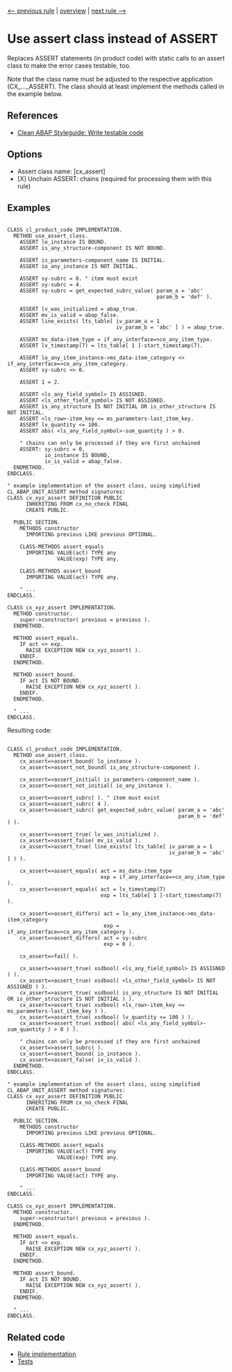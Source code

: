 [<-- previous rule](AssertEqualsSubrcRule.md) | [overview](../rules.md) | [next rule -->](AssertParameterOrderRule.md)

# Use assert class instead of ASSERT

Replaces ASSERT statements \(in product code\) with static calls to an assert class to make the error cases testable, too.

Note that the class name must be adjusted to the respective application \(CX\_...\_ASSERT\). The class should at least implement the methods called in the example below.

## References

* [Clean ABAP Styleguide: Write testable code](https://github.com/SAP/styleguides/blob/main/clean-abap/CleanABAP.md#write-testable-code)

## Options

* Assert class name: \[cx\_assert\]
* \[X\] Unchain ASSERT: chains \(required for processing them with this rule\)

## Examples


```ABAP

CLASS cl_product_code IMPLEMENTATION.
  METHOD use_assert_class.
    ASSERT lo_instance IS BOUND.
    ASSERT is_any_structure-component IS NOT BOUND.

    ASSERT is_parameters-component_name IS INITIAL.
    ASSERT io_any_instance IS NOT INITIAL.

    ASSERT sy-subrc = 0. " item must exist
    ASSERT sy-subrc = 4.
    ASSERT sy-subrc = get_expected_subrc_value( param_a = 'abc' 
                                                param_b = 'def' ).

    ASSERT lv_was_initialized = abap_true.
    ASSERT mv_is_valid = abap_false.
    ASSERT line_exists( lts_table[ iv_param_a = 1 
                                   iv_param_b = 'abc' ] ) = abap_true.

    ASSERT ms_data-item_type = if_any_interface=>co_any_item_type.
    ASSERT lv_timestamp(7) = lts_table[ 1 ]-start_timestamp(7).

    ASSERT lo_any_item_instance->ms_data-item_category <> if_any_interface=>co_any_item_category.
    ASSERT sy-subrc <> 0.

    ASSERT 1 = 2.

    ASSERT <ls_any_field_symbol> IS ASSIGNED.
    ASSERT <ls_other_field_symbol> IS NOT ASSIGNED.
    ASSERT is_any_structure IS NOT INITIAL OR is_other_structure IS NOT INITIAL.
    ASSERT <ls_row>-item_key <= ms_parameters-last_item_key.
    ASSERT lv_quantity <= 100.
    ASSERT abs( <ls_any_field_symbol>-sum_quantity ) > 0.

    " chains can only be processed if they are first unchained
    ASSERT: sy-subrc = 0,
            io_instance IS BOUND,
            iv_is_valid = abap_false.
  ENDMETHOD.
ENDCLASS.

" example implementation of the assert class, using simplified CL_ABAP_UNIT_ASSERT method signatures:
CLASS cx_xyz_assert DEFINITION PUBLIC
      INHERITING FROM cx_no_check FINAL
      CREATE PUBLIC.

  PUBLIC SECTION.
    METHODS constructor
      IMPORTING previous LIKE previous OPTIONAL.

    CLASS-METHODS assert_equals
      IMPORTING VALUE(act) TYPE any
                VALUE(exp) TYPE any.

    CLASS-METHODS assert_bound
      IMPORTING VALUE(act) TYPE any.

    " ...
ENDCLASS.

CLASS cx_xyz_assert IMPLEMENTATION.
  METHOD constructor.
    super->constructor( previous = previous ).
  ENDMETHOD.

  METHOD assert_equals.
    IF act <> exp.
      RAISE EXCEPTION NEW cx_xyz_assert( ).
    ENDIF.
  ENDMETHOD.

  METHOD assert_bound.
    IF act IS NOT BOUND.
      RAISE EXCEPTION NEW cx_xyz_assert( ).
    ENDIF.
  ENDMETHOD.

  " ...
ENDCLASS.
```

Resulting code:

```ABAP

CLASS cl_product_code IMPLEMENTATION.
  METHOD use_assert_class.
    cx_assert=>assert_bound( lo_instance ).
    cx_assert=>assert_not_bound( is_any_structure-component ).

    cx_assert=>assert_initial( is_parameters-component_name ).
    cx_assert=>assert_not_initial( io_any_instance ).

    cx_assert=>assert_subrc( ). " item must exist
    cx_assert=>assert_subrc( 4 ).
    cx_assert=>assert_subrc( get_expected_subrc_value( param_a = 'abc'
                                                       param_b = 'def' ) ).

    cx_assert=>assert_true( lv_was_initialized ).
    cx_assert=>assert_false( mv_is_valid ).
    cx_assert=>assert_true( line_exists( lts_table[ iv_param_a = 1
                                                    iv_param_b = 'abc' ] ) ).

    cx_assert=>assert_equals( act = ms_data-item_type
                              exp = if_any_interface=>co_any_item_type ).
    cx_assert=>assert_equals( act = lv_timestamp(7)
                              exp = lts_table[ 1 ]-start_timestamp(7) ).

    cx_assert=>assert_differs( act = lo_any_item_instance->ms_data-item_category
                               exp = if_any_interface=>co_any_item_category ).
    cx_assert=>assert_differs( act = sy-subrc
                               exp = 0 ).

    cx_assert=>fail( ).

    cx_assert=>assert_true( xsdbool( <ls_any_field_symbol> IS ASSIGNED ) ).
    cx_assert=>assert_true( xsdbool( <ls_other_field_symbol> IS NOT ASSIGNED ) ).
    cx_assert=>assert_true( xsdbool( is_any_structure IS NOT INITIAL OR is_other_structure IS NOT INITIAL ) ).
    cx_assert=>assert_true( xsdbool( <ls_row>-item_key <= ms_parameters-last_item_key ) ).
    cx_assert=>assert_true( xsdbool( lv_quantity <= 100 ) ).
    cx_assert=>assert_true( xsdbool( abs( <ls_any_field_symbol>-sum_quantity ) > 0 ) ).

    " chains can only be processed if they are first unchained
    cx_assert=>assert_subrc( ).
    cx_assert=>assert_bound( io_instance ).
    cx_assert=>assert_false( iv_is_valid ).
  ENDMETHOD.
ENDCLASS.

" example implementation of the assert class, using simplified CL_ABAP_UNIT_ASSERT method signatures:
CLASS cx_xyz_assert DEFINITION PUBLIC
      INHERITING FROM cx_no_check FINAL
      CREATE PUBLIC.

  PUBLIC SECTION.
    METHODS constructor
      IMPORTING previous LIKE previous OPTIONAL.

    CLASS-METHODS assert_equals
      IMPORTING VALUE(act) TYPE any
                VALUE(exp) TYPE any.

    CLASS-METHODS assert_bound
      IMPORTING VALUE(act) TYPE any.

    " ...
ENDCLASS.

CLASS cx_xyz_assert IMPLEMENTATION.
  METHOD constructor.
    super->constructor( previous = previous ).
  ENDMETHOD.

  METHOD assert_equals.
    IF act <> exp.
      RAISE EXCEPTION NEW cx_xyz_assert( ).
    ENDIF.
  ENDMETHOD.

  METHOD assert_bound.
    IF act IS NOT BOUND.
      RAISE EXCEPTION NEW cx_xyz_assert( ).
    ENDIF.
  ENDMETHOD.

  " ...
ENDCLASS.
```

## Related code

* [Rule implementation](../../com.sap.adt.abapcleaner/src/com/sap/adt/abapcleaner/rules/commands/AssertClassRule.java)
* [Tests](../../test/com.sap.adt.abapcleaner.test/src/com/sap/adt/abapcleaner/rules/commands/AssertClassTest.java)

